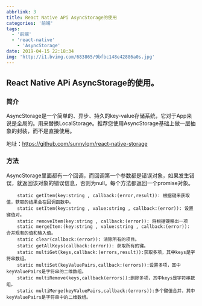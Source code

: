 ```yaml
---
abbrlink: 3
title: React Native APi AsyncStorage的使用
categories: '前端'
tags:
  - '前端'
  - 'react-native'
	- 'AsyncStorage'
date: 2019-04-15 22:18:34
img: 'http://i1.bvimg.com/683865/9bfbc148e42886a0s.jpg'
---
```

## React Native APi AsyncStorage的使用。
### 简介
  AsyncStorage是一个简单的、异步、持久的key-value存储系统，它对于App来说是全局的。用来替换LocalStorage。推荐您使用AsyncStorage基础上做一层抽象的封装，而不是直接使用。

  地址：<a href="https://github.com/sunnylqm/react-native-storage" target="_blank">https://github.com/sunnylqm/react-native-storage</a>
### 方法
  AsyncStorage里面都有一个回调，而回调第一个参数都是错误对象，如果发生错误，就返回该对象的错误信息，否则为null。每个方法都返回一个promise对象。
```
	static getItem(key:string , callback:(error,result)): 根据键来获取值，获取的结果会在回调函数中。
	static setItem(key:string , value:string , callback:(error)): 设置键值对。
	static removeItem(key:string , callback:(error)): 将根据键移出一项
	static mergeItem:(key:string , value:string , callback:(error)): 合并现有的值和输入值。
	static clear(callback:(error)): 清除所有的项目。
	static getAllKeys(callback:(error)): 获取所有的键。
	static multiGet(keys,callback:(errors,result)):获取多项，其中keys是字符串数组。
	static multiSet(keyValuePairs,callback:(errors)):设置多项，其中keyValuePairs是字符串的二维数组。
	static multiRemove(keys,callback(errors)):删除多项，其中keys是字符串数组。
	static multiMerge(keyValuePairs,callback:(errors)):多个键值合并，其中keyValuePairs是字符串中的二维数组。
```
